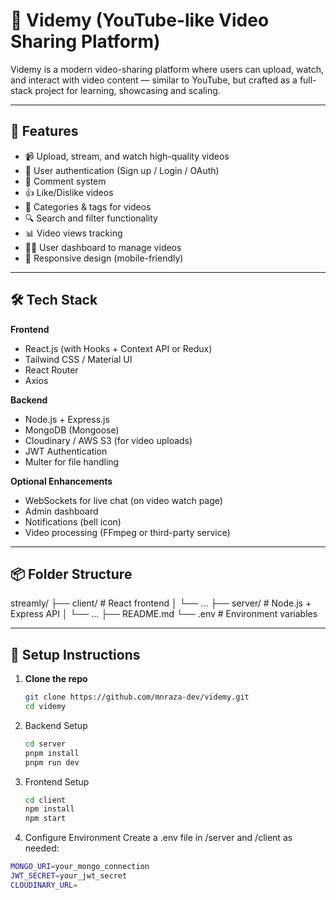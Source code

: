 # 🎥 Videmy (YouTube-like Video Sharing Platform)

Videmy is a modern video-sharing platform where users can upload, watch, and interact with video content — similar to YouTube, but crafted as a full-stack project for learning, showcasing and scaling.

---

## 🚀 Features

- 📹 Upload, stream, and watch high-quality videos
- 👤 User authentication (Sign up / Login / OAuth)
- 💬 Comment system
- 👍 Like/Dislike videos
- 📁 Categories & tags for videos
- 🔍 Search and filter functionality
- 📊 Video views tracking
- 🧑‍💼 User dashboard to manage videos
- 📱 Responsive design (mobile-friendly)

---

## 🛠 Tech Stack

**Frontend**

- React.js (with Hooks + Context API or Redux)
- Tailwind CSS / Material UI
- React Router
- Axios

**Backend**

- Node.js + Express.js
- MongoDB (Mongoose)
- Cloudinary / AWS S3 (for video uploads)
- JWT Authentication
- Multer for file handling

**Optional Enhancements**

- WebSockets for live chat (on video watch page)
- Admin dashboard
- Notifications (bell icon)
- Video processing (FFmpeg or third-party service)

---

## 📦 Folder Structure

streamly/
├── client/ # React frontend
│ └── ...
├── server/ # Node.js + Express API
│ └── ...
├── README.md
└── .env # Environment variables

---

## 🧪 Setup Instructions

1. **Clone the repo**
   ```bash
   git clone https://github.com/mnraza-dev/videmy.git
   cd videmy

   ```
2. Backend Setup

   ```bash
   cd server
   pnpm install
   pnpm run dev

   ```

3. Frontend Setup

   ```bash
   cd client
   npm install
   npm start
   ```

4. Configure Environment
   Create a .env file in /server and /client as needed:

```bash
MONGO_URI=your_mongo_connection
JWT_SECRET=your_jwt_secret
CLOUDINARY_URL=
```
